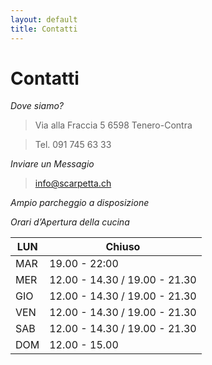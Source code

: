```yaml
---
layout: default
title: Contatti
---
```


Contatti 
========

*Dove siamo?*
>Via alla Fraccia 5 6598 Tenero-Contra 

>Tel. 091 745 63 33 

*Inviare un Messagio*
> <info@scarpetta.ch>

*Ampio parcheggio a disposizione*

*Orari d’Apertura della cucina*

LUN    |Chiuso
-------|------
MAR   |19.00 - 22:00
MER   |12.00 - 14.30 / 19.00 - 21.30
GIO   |12.00 - 14.30 / 19.00 - 21.30
VEN   |12.00 - 14.30 / 19.00 - 21.30
SAB   |12.00 - 14.30 / 19.00 - 21.30
DOM   |12.00 - 15.00 





